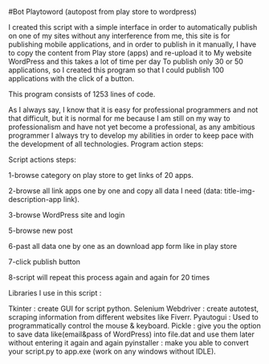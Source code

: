 #Bot Playtoword (autopost from play store to wordpress)

I created this script with a simple interface in order to automatically publish on one of my sites without any interference from me, this site is for publishing mobile applications, and in order to publish in it manually, I have to copy the content from Play store (apps) and re-upload it to My website WordPress and this takes a lot of time per day To publish only 30 or 50 applications, so I created this program so that I could publish 100 applications with the click of a button.

This program consists of 1253 lines of code.

As I always say, I know that it is easy for professional programmers and not that difficult, but it is normal for me because I am still on my way to professionalism and have not yet become a professional, as any ambitious programmer I always try to develop my abilities in order to keep pace with the development of all technologies.
Program action steps:

Script actions steps:

1-browse category on play store to get links of 20 apps.

2-browse all link apps one by one and copy all data I need (data: title-img-description-app link).

3-browse WordPress site and login

5-browse new post

6-past all data one by one as an download app form like in play store

7-click publish button

8-script will repeat this process again and again for 20 times


Libraries I use in this script :

Tkinter : create GUI for script python.
Selenium Webdriver : create autotest, scraping information from different websites like Fiverr.
Pyautogui : Used to programmatically control the mouse & keyboard.
Pickle : give you the option to save data like(email&pass of WordPress) into file.dat and use them later without entering it again and again
pyinstaller : make you able to convert your script.py to app.exe (work on any windows without IDLE).
